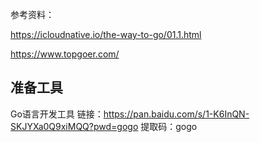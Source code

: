 <!--
 * @Author: JavaPub
 * @Date: 2023-07-19 22:19:46
 * @LastEditors: your name
 * @LastEditTime: 2023-07-22 22:35:27
 * @Description: Here is the JavaPub code base. Search JavaPub on the whole web.
 * @FilePath: \code-route\docs\go.md
-->




参考资料：

https://icloudnative.io/the-way-to-go/01.1.html

https://www.topgoer.com/


## 准备工具


Go语言开发工具
链接：https://pan.baidu.com/s/1-K6InQN-SKJYXa0Q9xiMQQ?pwd=gogo 
提取码：gogo 
